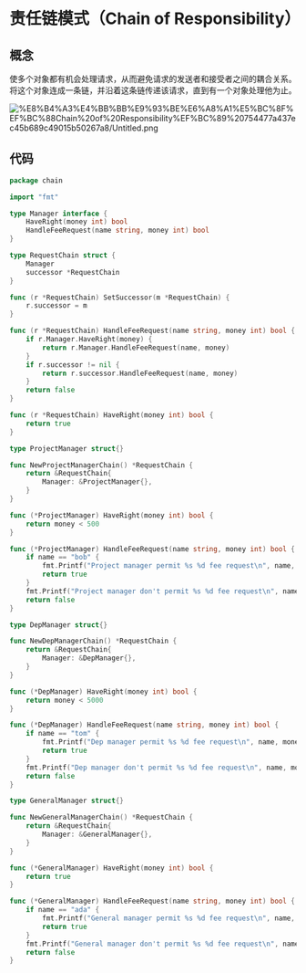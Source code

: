 # 责任链模式（Chain of Responsibility）

## 概念

使多个对象都有机会处理请求，从而避免请求的发送者和接受者之间的耦合关系。将这个对象连成一条链，并沿着这条链传递该请求，直到有一个对象处理他为止。

![%E8%B4%A3%E4%BB%BB%E9%93%BE%E6%A8%A1%E5%BC%8F%EF%BC%88Chain%20of%20Responsibility%EF%BC%89%20754477a437ec45b689c49015b50267a8/Untitled.png](%E8%B4%A3%E4%BB%BB%E9%93%BE%E6%A8%A1%E5%BC%8F%EF%BC%88Chain%20of%20Responsibility%EF%BC%89%20754477a437ec45b689c49015b50267a8/Untitled.png)

## 代码

```go
package chain

import "fmt"

type Manager interface {
	HaveRight(money int) bool
	HandleFeeRequest(name string, money int) bool
}

type RequestChain struct {
	Manager
	successor *RequestChain
}

func (r *RequestChain) SetSuccessor(m *RequestChain) {
	r.successor = m
}

func (r *RequestChain) HandleFeeRequest(name string, money int) bool {
	if r.Manager.HaveRight(money) {
		return r.Manager.HandleFeeRequest(name, money)
	}
	if r.successor != nil {
		return r.successor.HandleFeeRequest(name, money)
	}
	return false
}

func (r *RequestChain) HaveRight(money int) bool {
	return true
}

type ProjectManager struct{}

func NewProjectManagerChain() *RequestChain {
	return &RequestChain{
		Manager: &ProjectManager{},
	}
}

func (*ProjectManager) HaveRight(money int) bool {
	return money < 500
}

func (*ProjectManager) HandleFeeRequest(name string, money int) bool {
	if name == "bob" {
		fmt.Printf("Project manager permit %s %d fee request\n", name, money)
		return true
	}
	fmt.Printf("Project manager don't permit %s %d fee request\n", name, money)
	return false
}

type DepManager struct{}

func NewDepManagerChain() *RequestChain {
	return &RequestChain{
		Manager: &DepManager{},
	}
}

func (*DepManager) HaveRight(money int) bool {
	return money < 5000
}

func (*DepManager) HandleFeeRequest(name string, money int) bool {
	if name == "tom" {
		fmt.Printf("Dep manager permit %s %d fee request\n", name, money)
		return true
	}
	fmt.Printf("Dep manager don't permit %s %d fee request\n", name, money)
	return false
}

type GeneralManager struct{}

func NewGeneralManagerChain() *RequestChain {
	return &RequestChain{
		Manager: &GeneralManager{},
	}
}

func (*GeneralManager) HaveRight(money int) bool {
	return true
}

func (*GeneralManager) HandleFeeRequest(name string, money int) bool {
	if name == "ada" {
		fmt.Printf("General manager permit %s %d fee request\n", name, money)
		return true
	}
	fmt.Printf("General manager don't permit %s %d fee request\n", name, money)
	return false
}
```